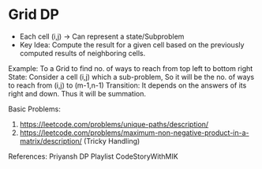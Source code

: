 # Grid DP

- Each cell (i,j) -> Can represent a state/Subproblem
- Key Idea: Compute the result for a given cell based on the previously computed results of neighboring cells.

Example:
To a Grid to find no. of ways to reach from top left to bottom right
State: 
Consider a cell (i,j) which a sub-problem, So it will be the no. of ways to reach from (i,j) to (m-1,n-1)
Transition:
It depends on the answers of its right and down. Thus it will be summation.


Basic Problems:
1. https://leetcode.com/problems/unique-paths/description/
2. https://leetcode.com/problems/maximum-non-negative-product-in-a-matrix/description/ (Tricky Handling) 



References:
Priyansh DP Playlist
CodeStoryWithMIK
